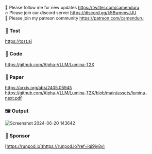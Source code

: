🐣 Please follow me for new updates https://twitter.com/camenduru <br />
🔥 Please join our discord server https://discord.gg/k5BwmmvJJU <br />
🥳 Please join my patreon community https://patreon.com/camenduru <br />

###  🥪 Tost
https://tost.ai

### 🧬 Code
https://github.com/Alpha-VLLM/Lumina-T2X <br />

### 📄 Paper
https://arxiv.org/abs/2405.05945 <br />
https://github.com/Alpha-VLLM/Lumina-T2X/blob/main/assets/lumina-next.pdf <br />

### 🖼 Output
![Screenshot 2024-06-20 143642](https://github.com/camenduru/lumina-next-compositional-tost/assets/54370274/03ddf3f3-35d4-487c-a310-ba405d83382f)

### 🏢 Sponsor
[https://runpod.io](https://runpod.io?ref=iqi9iy8y)
